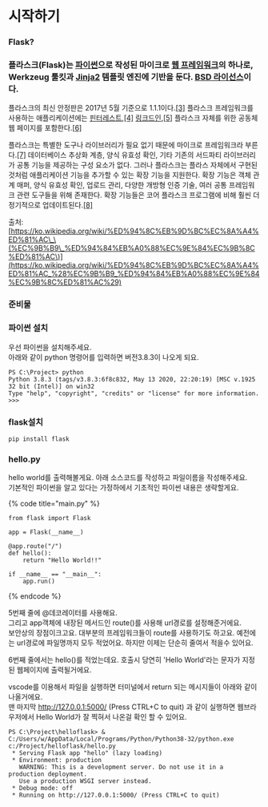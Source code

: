 # 시작하기

### Flask?

###  **플라스크**\(Flask\)는 [파이썬](https://ko.wikipedia.org/wiki/%ED%8C%8C%EC%9D%B4%EC%8D%AC)으로 작성된 마이크로 [웹 프레임워크](https://ko.wikipedia.org/wiki/%EC%9B%B9_%ED%94%84%EB%A0%88%EC%9E%84%EC%9B%8C%ED%81%AC)의 하나로, Werkzeug 툴킷과 [Jinja2](https://ko.wikipedia.org/w/index.php?title=Jinja&action=edit&redlink=1) 템플릿 엔진에 기반을 둔다. [BSD 라이선스](https://ko.wikipedia.org/wiki/BSD_%ED%97%88%EA%B0%80%EC%84%9C)이다.

플라스크의 최신 안정판은 2017년 5월 기준으로 1.1.1이다.[\[3\]](https://ko.wikipedia.org/wiki/%ED%94%8C%EB%9D%BC%EC%8A%A4%ED%81%AC_%28%EC%9B%B9_%ED%94%84%EB%A0%88%EC%9E%84%EC%9B%8C%ED%81%AC%29#cite_note-3) 플라스크 프레임워크를 사용하는 애플리케이션에는 [핀터레스트](https://ko.wikipedia.org/wiki/%ED%95%80%ED%84%B0%EB%A0%88%EC%8A%A4%ED%8A%B8),[\[4\]](https://ko.wikipedia.org/wiki/%ED%94%8C%EB%9D%BC%EC%8A%A4%ED%81%AC_%28%EC%9B%B9_%ED%94%84%EB%A0%88%EC%9E%84%EC%9B%8C%ED%81%AC%29#cite_note-4) [링크드인](https://ko.wikipedia.org/wiki/%EB%A7%81%ED%81%AC%EB%93%9C%EC%9D%B8),[\[5\]](https://ko.wikipedia.org/wiki/%ED%94%8C%EB%9D%BC%EC%8A%A4%ED%81%AC_%28%EC%9B%B9_%ED%94%84%EB%A0%88%EC%9E%84%EC%9B%8C%ED%81%AC%29#cite_note-5) 플라스크 자체를 위한 공동체 웹 페이지를 포함한다.[\[6\]](https://ko.wikipedia.org/wiki/%ED%94%8C%EB%9D%BC%EC%8A%A4%ED%81%AC_%28%EC%9B%B9_%ED%94%84%EB%A0%88%EC%9E%84%EC%9B%8C%ED%81%AC%29#cite_note-6)

플라스크는 특별한 도구나 라이브러리가 필요 없기 때문에 마이크로 프레임워크라 부른다.[\[7\]](https://ko.wikipedia.org/wiki/%ED%94%8C%EB%9D%BC%EC%8A%A4%ED%81%AC_%28%EC%9B%B9_%ED%94%84%EB%A0%88%EC%9E%84%EC%9B%8C%ED%81%AC%29#cite_note-7) 데이터베이스 추상화 계층, 양식 유효성 확인, 기타 기존의 서드파티 라이브러리가 공통 기능을 제공하는 구성 요소가 없다. 그러나 플라스크는 플라스 자체에서 구현된 것처럼 애플리케이션 기능을 추가할 수 있는 확장 기능을 지원한다. 확장 기능은 객체 관계 매퍼, 양식 유효성 확인, 업로드 관리, 다양한 개방형 인증 기술, 여러 공통 프레임워크 관련 도구들을 위해 존재한다. 확장 기능들은 코어 플라스크 프로그램에 비해 훨씬 더 정기적으로 업데이트된다.[\[8\]](https://ko.wikipedia.org/wiki/%ED%94%8C%EB%9D%BC%EC%8A%A4%ED%81%AC_%28%EC%9B%B9_%ED%94%84%EB%A0%88%EC%9E%84%EC%9B%8C%ED%81%AC%29#cite_note-8)

출처: [https://ko.wikipedia.org/wiki/%ED%94%8C%EB%9D%BC%EC%8A%A4%ED%81%AC\_\(%EC%9B%B9\_%ED%94%84%EB%A0%88%EC%9E%84%EC%9B%8C%ED%81%AC\)](https://ko.wikipedia.org/wiki/%ED%94%8C%EB%9D%BC%EC%8A%A4%ED%81%AC_%28%EC%9B%B9_%ED%94%84%EB%A0%88%EC%9E%84%EC%9B%8C%ED%81%AC%29)

### 준비물 

### 파이썬 설치 

우선 파이썬을 설치해주세요.   
아래와 같이 python 명령어를 입력하면 버전3.8.3이 나오게 되요. 

```text
PS C:\Project> python
Python 3.8.3 (tags/v3.8.3:6f8c832, May 13 2020, 22:20:19) [MSC v.1925 32 bit (Intel)] on win32
Type "help", "copyright", "credits" or "license" for more information.
>>>
```

### flask설치 

```text
pip install flask 
```



###  hello.py 

hello world를 출력해볼게요. 아래 소스코드를 작성하고 파일이름을 작성해주세요.   
기본적인 파이썬을 알고 있다는 가정하에서 기초적인 파이썬 내용은 생략할게요. 

{% code title="main.py" %}
```text
from flask import Flask

app = Flask(__name__)

@app.route("/")
def hello(): 
    return "Hello World!!"

if __name__ == "__main__":
    app.run() 
```
{% endcode %}

5번째 줄에 @데코레이터를 사용해요.   
그리고 app객체에 내장된 메서드인 route\(\)를 사용해 url경로를 설정해준거에요.  
보안상의 장점이크고요. 대부분의 프레임워크들이 route를 사용하기도 하고요. 예전에는 url경로에 파일명까지 모두 적었어요. 하지만 이제는 단순히 줄여서 적을수 있어요. 

6번째 줄에서는 hello\(\)를 적었는데요. 호출시 당연히 'Hello World'라는 문자가 지정된 웹페이지에 출력될거에요. 

vscode를 이용해서 파일을 실행하면 터미널에서 return 되는 메시지들이 아래와 같이 나올거에요.   
맨 마지막 http://127.0.0.1:5000/ \(Press CTRL+C to quit\) 과 같이 실행하면 웹브라우저에서 Hello World가 잘 찍혀서 나온걸 확인 할 수 있어요. 

```text
PS C:\Project\helloflask> & C:/Users/w/AppData/Local/Programs/Python/Python38-32/python.exe c:/Project/helloflask/hello.py
 * Serving Flask app "hello" (lazy loading)
 * Environment: production
   WARNING: This is a development server. Do not use it in a production deployment.
   Use a production WSGI server instead.
 * Debug mode: off
 * Running on http://127.0.0.1:5000/ (Press CTRL+C to quit)
```



  






